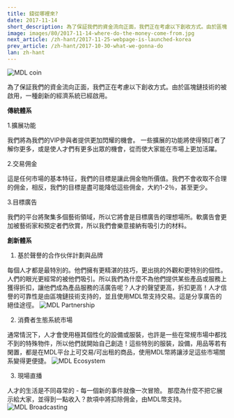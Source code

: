 ```yaml
---
title: 錢從哪裡來?
date: 2017-11-14
short_description: 為了保証我們的資金流向正面，我們正在考慮以下創收方式。由於區塊鏈技術的被啟用，一種創新的經濟系統已經啟用。
image: images/80/2017-11-14-where-do-the-money-come-from.jpg
next_article: /zh-hant/2017-11-25-webpage-is-launched-korea
prev_article: /zh-hant/2017-10-30-what-we-gonna-do
lan: zh-hant
---
```


![MDL coin](https://gateway.ipfs.io/ipfs/QmVHZDTzBb96QgMsCqSEzxuwzyYX4BfNa5M7kxTYWvQC8u/coin.png)

為了保証我們的資金流向正面，我們正在考慮以下創收方式。由於區塊鏈技術的被啟用，一種創新的經濟系統已經啟用。

**傳統體系**

  1.擴展功能

  我們將為我們的VIP參與者提供更加閃耀的機會。 一些擴展的功能將使得預訂者了解你更多，或是使人才們有更多出眾的機會，從而使大家能在市場上更加活躍。

  2.交易佣金

  這是任何市場的基本特征，我們的目標是讓此佣金物所價值。我們不會收取不合理的佣金，相反，我們的目標是盡可能降低這些佣金，大約1-2％，甚至更少。

  3.目標廣告

  我們的平台將聚集多個藝術領域，所以它將會是目標廣告的理想場所。軟廣告會更加被藝術家和預定者們欣賞，所以我們會樂意接納有吸引力的材料。

**創新體系**

  1. 基於聲譽的合作伙伴計劃與品牌

  每個人才都是最特別的。他們擁有更精湛的技巧，更出挑的外觀和更特別的個性。人們的眼光更經常的被他們吸引。所以我們為什麼不為他們提供某些產品或服務上獲得折扣，讓他們成為產品服務的活廣告呢？人才的聲望更高，折扣更高！人才信譽的可靠性是由區塊鏈技術支持的，並且使用MDL幣支持交易。這是分享廣告的絕佳途徑。
 ![MDL Partnership](https://gateway.ipfs.io/ipfs/QmXYFsWZ6xD8x1JoHW4XTisgURXJbtTd2XrM2n2UNPkWHb/partnership.jpg)

  2. 消費者生態系統市場

  通常情況下，人才會使用極其個性化的設備或服裝，也許是一些在常規市場中都找不到的特殊物件，所以他們就開始自己創造！這些特別的服裝，設備，用品等若有閑置，都是在MDL平台上可交易/可出租的商品，使用MDL幣將讓涉足這些市場關系變得更便捷。
 ![MDL Ecosystem](https://gateway.ipfs.io/ipfs/QmYkMaUN76r9uwsDbBTPXEjKcQ2tD5MjqK8utdbzQSrdy2/ecosystem.jpg)

  3. 現場直播

  人才的生活是不同尋常的 - 每一個新的事件就像一次冒險。 那麼為什麼不把它展示給大家，並得到一點收入？款項中將扣除佣金，由MDL幣支持。
 ![MDL Broadcasting](https://gateway.ipfs.io/ipfs/QmaQKVcmPzuJ7GU1o7hvQ267q2iNEc2AcTgzgXqbur8dDk/broadcasting.jpg)
